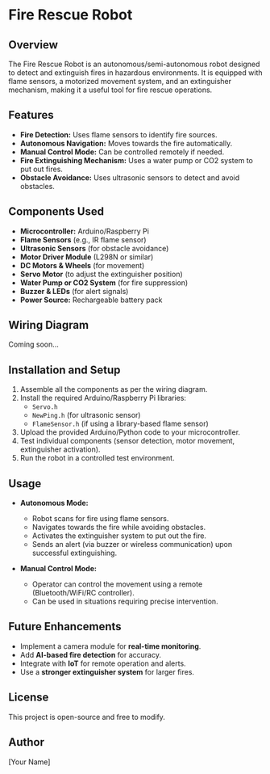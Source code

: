 # Fire Rescue Robot

## Overview
The Fire Rescue Robot is an autonomous/semi-autonomous robot designed to detect and extinguish fires in hazardous environments. It is equipped with flame sensors, a motorized movement system, and an extinguisher mechanism, making it a useful tool for fire rescue operations.

## Features
- **Fire Detection:** Uses flame sensors to identify fire sources.
- **Autonomous Navigation:** Moves towards the fire automatically.
- **Manual Control Mode:** Can be controlled remotely if needed.
- **Fire Extinguishing Mechanism:** Uses a water pump or CO2 system to put out fires.
- **Obstacle Avoidance:** Uses ultrasonic sensors to detect and avoid obstacles.

## Components Used
- **Microcontroller:** Arduino/Raspberry Pi
- **Flame Sensors** (e.g., IR flame sensor)
- **Ultrasonic Sensors** (for obstacle avoidance)
- **Motor Driver Module** (L298N or similar)
- **DC Motors & Wheels** (for movement)
- **Servo Motor** (to adjust the extinguisher position)
- **Water Pump or CO2 System** (for fire suppression)
- **Buzzer & LEDs** (for alert signals)
- **Power Source:** Rechargeable battery pack

## Wiring Diagram
Coming soon...

## Installation and Setup
1. Assemble all the components as per the wiring diagram.
2. Install the required Arduino/Raspberry Pi libraries:
   - `Servo.h`
   - `NewPing.h` (for ultrasonic sensor)
   - `FlameSensor.h` (if using a library-based flame sensor)
3. Upload the provided Arduino/Python code to your microcontroller.
4. Test individual components (sensor detection, motor movement, extinguisher activation).
5. Run the robot in a controlled test environment.

## Usage
- **Autonomous Mode:**
  - Robot scans for fire using flame sensors.
  - Navigates towards the fire while avoiding obstacles.
  - Activates the extinguisher system to put out the fire.
  - Sends an alert (via buzzer or wireless communication) upon successful extinguishing.

- **Manual Control Mode:**
  - Operator can control the movement using a remote (Bluetooth/WiFi/RC controller).
  - Can be used in situations requiring precise intervention.

## Future Enhancements
- Implement a camera module for **real-time monitoring**.
- Add **AI-based fire detection** for accuracy.
- Integrate with **IoT** for remote operation and alerts.
- Use a **stronger extinguisher system** for larger fires.

## License
This project is open-source and free to modify.

## Author
[Your Name]

